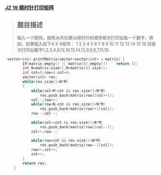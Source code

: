 ### [JZ 19 顺时针打印矩阵](https://www.nowcoder.com/practice/9b4c81a02cd34f76be2659fa0d54342a?tpId=13&&tqId=11172&rp=1&ru=/ta/coding-interviews&qru=/ta/coding-interviews/question-ranking)

> ## 题目描述
>
> 输入一个矩阵，按照从外向里以顺时针的顺序依次打印出每一个数字，例如，如果输入如下4 X 4矩阵： 1 2 3 4 5 6 7 8 9 10 11 12 13 14 15 16 则依次打印出数字1,2,3,4,8,12,16,15,14,13,9,5,6,7,11,10.

```cpp
 vector<int> printMatrix(vector<vector<int> > matrix) {
        if(matrix.empty() || matrix[0].empty())    return {};
        int N=matrix.size(),M=matrix[0].size();
        int cnt=0,row=0,col=0;
        vector<int> res;
        while(res.size()<N*M)
        {
            while(col<M-cnt && res.size()<N*M)    
                res.push_back(matrix[row][col++]);
            col--,row++;
            while(row<N-cnt && res.size()<N*M)
                res.push_back(matrix[row++][col]);
            row--,col--;
            
            while(col>=cnt && res.size()<N*M)
                res.push_back(matrix[row][col--]);
            col++,row--;
            
            while(row>cnt && res.size()<N*M)
                res.push_back(matrix[row--][col]);
            row++,col++;
            cnt++;
        }
        return res;
    }
```

